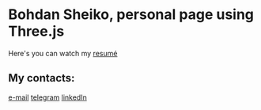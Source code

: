 # Bohdan Sheiko, personal page using Three.js

Here's you can watch my [resumé](https://donizer.github.io/donizer-three/)

## My contacts:

[e-mail](mailto:bogdan.ua45@gmail.com)
[telegram](https://t.me/donizer)
[linkedIn](https://www.linkedin.com/in/bohdan-sheiko)
